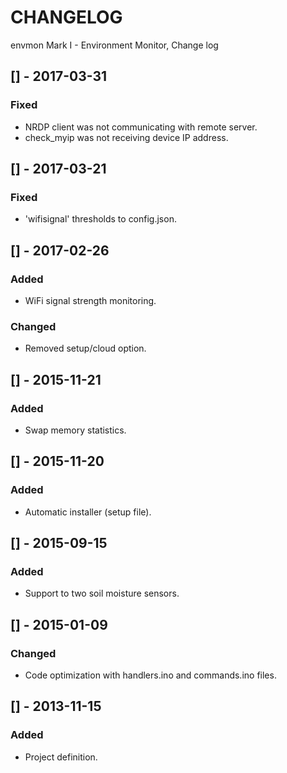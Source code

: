 # CHANGELOG
envmon Mark I - Environment Monitor, Change log

## [] - 2017-03-31
### Fixed
- NRDP client was not communicating with remote server.
- check_myip was not receiving device IP address.

## [] - 2017-03-21
### Fixed
- 'wifisignal' thresholds to config.json.

## [] - 2017-02-26
### Added
- WiFi signal strength monitoring.

### Changed
- Removed setup/cloud option.

## [] - 2015-11-21
### Added
- Swap memory statistics.

## [] - 2015-11-20
### Added
- Automatic installer (setup file).

## [] - 2015-09-15
### Added
- Support to two soil moisture sensors.

## [] - 2015-01-09
### Changed
- Code optimization with handlers.ino and commands.ino files.

## [] - 2013-11-15
### Added
- Project definition.
